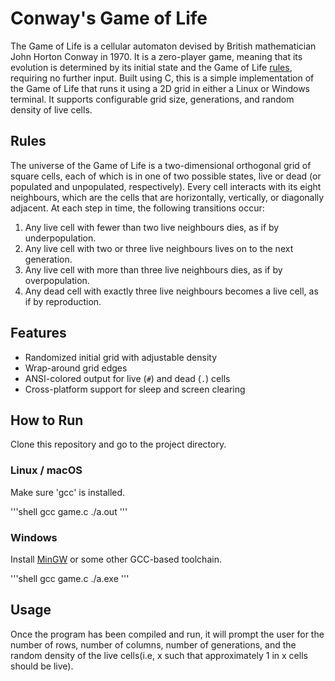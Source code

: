 # Conway's Game of Life
The Game of Life is a cellular automaton devised by British mathematician John Horton Conway in 1970. It is a zero-player game, meaning that its evolution is determined by its initial state and the Game of Life [rules](#Rules), requiring no further input.
Built using C, this is a simple implementation of the Game of Life that runs it using a 2D grid in either a Linux or Windows terminal. It supports configurable grid size, generations, and random density of live cells.

## Rules
The universe of the Game of Life is a two-dimensional orthogonal grid of square cells, each of which is in one of two possible states, live or dead (or populated and unpopulated, respectively). Every cell interacts with its eight neighbours, which are the cells that are horizontally, vertically, or diagonally adjacent. At each step in time, the following transitions occur:

1. Any live cell with fewer than two live neighbours dies, as if by underpopulation.
2. Any live cell with two or three live neighbours lives on to the next generation.
3. Any live cell with more than three live neighbours dies, as if by overpopulation.
4. Any dead cell with exactly three live neighbours becomes a live cell, as if by reproduction.

## Features
- Randomized initial grid with adjustable density
- Wrap-around grid edges
- ANSI-colored output for live (`#`) and dead (`.`) cells
- Cross-platform support for sleep and screen clearing

## How to Run
Clone this repository and go to the project directory.

### Linux / macOS
Make sure 'gcc' is installed.

'''shell
gcc game.c
./a.out
'''

### Windows
Install [MinGW](https://www.mingw-w64.org/) or some other GCC-based toolchain.

'''shell
gcc game.c
./a.exe
'''

## Usage
Once the program has been compiled and run, it will prompt the user for the number of rows, number of columns, number of generations, and the random density of the live cells(i.e, x such that approximately 1 in x cells should be live).

